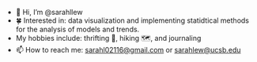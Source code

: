 - 👋 Hi, I’m @sarahllew
- 🍀 Interested in: data visualization and implementing statidtical methods for the analysis of models and trends.
- My hobbies include: thrifting 🪭, hiking 🗺️, and journaling 
- 📫 How to reach me: sarahl02116@gmail.com or sarahlew@ucsb.edu

<!---
sarahllew/sarahllew is a ✨ special ✨ repository because its `README.md` (this file) appears on your GitHub profile.
You can click the Preview link to take a look at your changes.
--->
